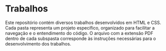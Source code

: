 # Trabalhos

Este repositório contém diversos trabalhos desenvolvidos em HTML e CSS. Cada pasta representa um projeto específico, organizado para facilitar a navegação e o entendimento do código. O arquivo com a extensão PDF dentro de cada subspasta corresponde às instruções necessárias para o desenvolvimento dos trabalhos. 
